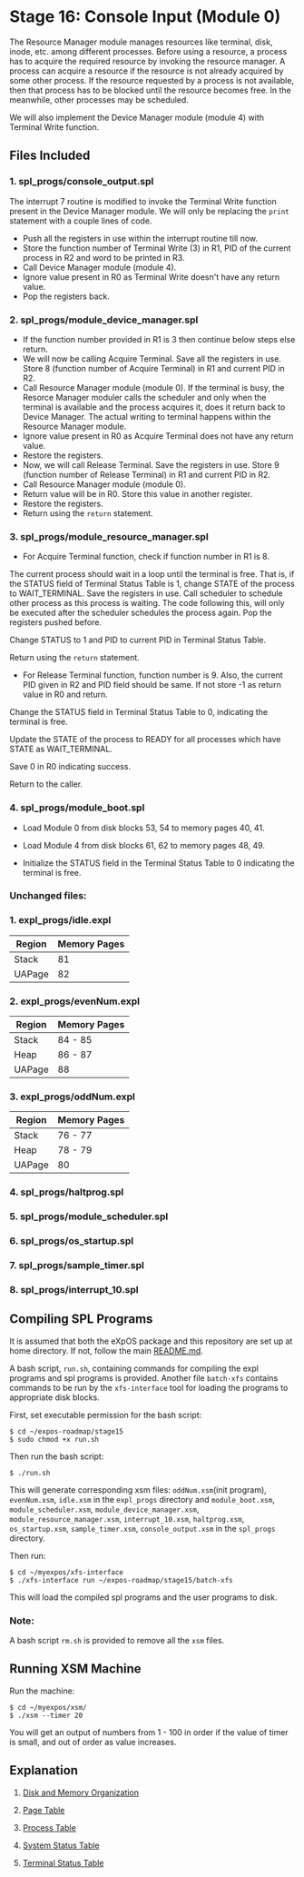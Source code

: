 # Stage 16: Console Input (Module 0)

The Resource Manager module manages resources like terminal, disk, inode, etc. among different processes. Before using a resource, a process has to acquire the required resource by invoking the resource manager. A process can acquire a resource if the resource is not already acquired by some other process. If the resource requested by a process is not available, then that process has to be blocked until the resource becomes free. In the meanwhile, other processes may be scheduled.

We will also implement the Device Manager module (module 4) with Terminal Write function.

## Files Included

### 1. spl_progs/console_output.spl

The interrupt 7 routine is modified to invoke the Terminal Write function present in the Device Manager module. We will only be replacing the `print` statement with a couple lines of code.

* Push all the registers in use within the interrupt routine till now.
* Store the function number of Terminal Write (3) in R1, PID of the current process in R2 and word to be printed in R3.
* Call Device Manager module (module 4).
* Ignore value present in R0 as Terminal Write doesn't have any return value.
* Pop the registers back.

### 2. spl_progs/module_device_manager.spl

* If the function number provided in R1 is 3 then continue below steps else return.
* We will now be calling Acquire Terminal. Save all the registers in use. Store 8 (function number of Acquire Terminal) in R1 and current PID in R2.
* Call Resource Manager module (module 0). If the terminal is busy, the Resorce Manager moduler calls the scheduler and only when the terminal is available and the process acquires it, does it return back to Device Manager. The actual writing to terminal happens within the Resource Manager module.
* Ignore value present in R0 as Acquire Terminal does not have any return value.
* Restore the registers.
* Now, we will call Release Terminal. Save the registers in use. Store 9 (function number of Release Terminal) in R1 and current PID in R2.
* Call Resource Manager module (module 0).
* Return value will be in R0. Store this value in another register.
* Restore the registers.
* Return using the `return` statement.

### 3. spl_progs/module_resource_manager.spl

* For Acquire Terminal function, check if function number in R1 is 8. 

The current process should wait in a loop until the terminal is free. That is, if the STATUS field of Terminal Status Table is 1, change STATE of the process to WAIT_TERMINAL. Save the registers in use. Call scheduler to schedule other process as this process is waiting. The code following this, will only be executed after the scheduler schedules the process again. Pop the registers pushed before.

Change STATUS to 1 and PID to current PID in Terminal Status Table.

Return using the `return` statement.

* For Release Terminal function, function number is 9. Also, the current PID given in R2 and PID field should be same. If not store -1 as return value in R0 and return.

Change the STATUS field in Terminal Status Table to 0, indicating the terminal is free.

Update the STATE of the process to READY for all processes which have STATE as WAIT_TERMINAL.

Save 0 in R0 indicating success.

Return to the caller.

### 4. spl_progs/module_boot.spl

* Load Module 0 from disk blocks 53, 54 to memory pages 40, 41.

* Load Module 4 from disk blocks 61, 62 to memory pages 48, 49.

* Initialize the STATUS field in the Terminal Status Table to 0 indicating the terminal is free.

### Unchanged files:

### 1. expl_progs/idle.expl

| Region | Memory Pages |
|---|---|
| Stack | 81 |
| UAPage | 82 |

### 2. expl_progs/evenNum.expl

| Region | Memory Pages |
|---|---|
| Stack | 84 - 85 |
| Heap | 86 - 87 |
| UAPage | 88 |

### 3. expl_progs/oddNum.expl

| Region | Memory Pages |
|---|---|
| Stack | 76 - 77 |
| Heap | 78 - 79 |
| UAPage | 80 |

### 4. spl_progs/haltprog.spl

### 5. spl_progs/module_scheduler.spl

### 6. spl_progs/os_startup.spl

### 7. spl_progs/sample_timer.spl

### 8. spl_progs/interrupt_10.spl

## Compiling SPL Programs

It is assumed that both the eXpOS package and this repository are set up at home directory. If not, follow the main [README.md](/README.md).

A bash script, `run.sh`, containing commands for compiling the expl programs and spl programs is provided. Another file `batch-xfs` contains commands to be run by the `xfs-interface` tool for loading the programs to appropriate disk blocks.

First, set executable permission for the bash script:

```
$ cd ~/expos-roadmap/stage15
$ sudo chmod +x run.sh
```

Then run the bash script:

```
$ ./run.sh
```

This will generate corresponding xsm files: `oddNum.xsm`(init program), `evenNum.xsm`, `idle.xsm` in the `expl_progs` directory and `module_boot.xsm`, `module_scheduler.xsm`, `module_device_manager.xsm`, `module_resource_manager.xsm`, `interrupt_10.xsm`, `haltprog.xsm`, `os_startup.xsm`, `sample_timer.xsm`, `console_output.xsm` in the `spl_progs` directory.

Then run:

```
$ cd ~/myexpos/xfs-interface
$ ./xfs-interface run ~/expos-roadmap/stage15/batch-xfs
```

This will load the compiled spl programs and the user programs to disk.

### Note: 

A bash script `rm.sh` is provided to remove all the `xsm` files.

## Running XSM Machine

Run the machine:

```
$ cd ~/myexpos/xsm/
$ ./xsm --timer 20
```

You will get an output of numbers from 1 - 100 in order if the value of timer is small, and out of order as value increases.

## Explanation

1. [Disk and Memory Organization](https://exposnitc.github.io/os_implementation.html)

2. [Page Table](https://exposnitc.github.io/arch_spec-files/paging_hardware.html)

3. [Process Table](https://exposnitc.github.io/os_design-files/process_table.html)

4. [System Status Table](https://exposnitc.github.io/os_design-files/mem_ds.html#ss_table)

5. [Terminal Status Table](https://exposnitc.github.io/os_design-files/mem_ds.html#ts_table)